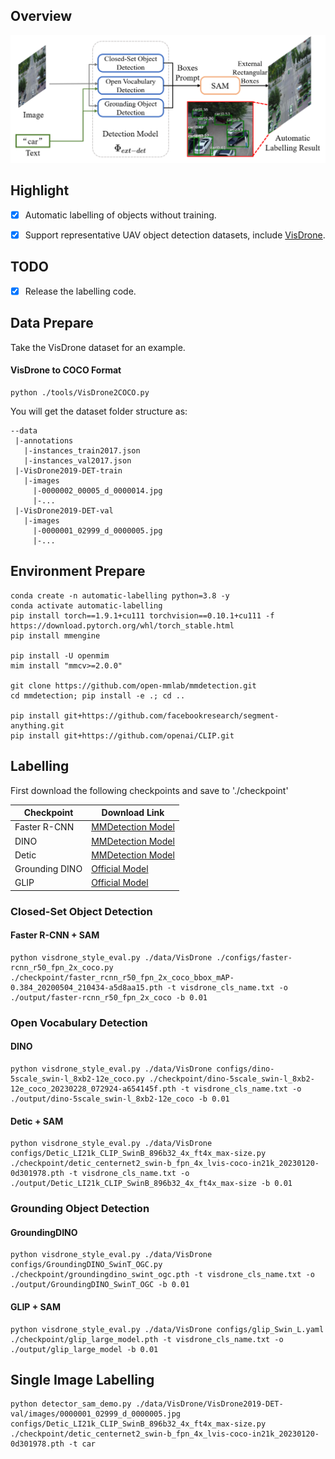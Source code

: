 ## Overview

![pipeline](assets/automatic_labelling_pipeline.png)

## Highlight

- [x] Automatic labelling of objects without training.

- [x] Support representative UAV object detection datasets, include [VisDrone](https://github.com/VisDrone/VisDrone-Dataset).

## TODO

 - [x] Release the labelling code.

## Data Prepare

Take the VisDrone dataset for an example.

#### VisDrone to COCO Format

```shell
python ./tools/VisDrone2COCO.py 
```

You will get the dataset folder structure as:


```
--data
 |-annotations
   |-instances_train2017.json
   |-instances_val2017.json
 |-VisDrone2019-DET-train
   |-images
     |-0000002_00005_d_0000014.jpg
     |-...
 |-VisDrone2019-DET-val
   |-images
     |-0000001_02999_d_0000005.jpg
     |-...
```

## Environment Prepare

```shell
conda create -n automatic-labelling python=3.8 -y
conda activate automatic-labelling
pip install torch==1.9.1+cu111 torchvision==0.10.1+cu111 -f https://download.pytorch.org/whl/torch_stable.html
pip install mmengine

pip install -U openmim
mim install "mmcv>=2.0.0"

git clone https://github.com/open-mmlab/mmdetection.git
cd mmdetection; pip install -e .; cd ..

pip install git+https://github.com/facebookresearch/segment-anything.git
pip install git+https://github.com/openai/CLIP.git
```


## Labelling

First download the following checkpoints and save to './checkpoint'

| Checkpoint | Download Link |
|-------|-------|
| Faster R-CNN | [MMDetection Model](https://download.openmmlab.com/mmdetection/v2.0/faster_rcnn/faster_rcnn_r50_fpn_2x_coco/faster_rcnn_r50_fpn_2x_coco_bbox_mAP-0.384_20200504_210434-a5d8aa15.pth) |
| DINO | [MMDetection Model](https://download.openmmlab.com/mmdetection/v3.0/dino/dino-5scale_swin-l_8xb2-12e_coco/dino-5scale_swin-l_8xb2-12e_coco_20230228_072924-a654145f.pth)
| Detic | [MMDetection Model](https://download.openmmlab.com/mmdetection/v3.0/detic/detic_centernet2_swin-b_fpn_4x_lvis-coco-in21k/detic_centernet2_swin-b_fpn_4x_lvis-coco-in21k_20230120-0d301978.pth) |
| Grounding DINO | [Official Model](https://github.com/IDEA-Research/GroundingDINO/releases/download/v0.1.0-alpha/groundingdino_swint_ogc.pth) |
| GLIP | [Official Model](https://huggingface.co/GLIPModel/GLIP/blob/main/glip_large_model.pth) |


### Closed-Set Object Detection

#### Faster R-CNN + SAM

```shell
python visdrone_style_eval.py ./data/VisDrone ./configs/faster-rcnn_r50_fpn_2x_coco.py ./checkpoint/faster_rcnn_r50_fpn_2x_coco_bbox_mAP-0.384_20200504_210434-a5d8aa15.pth -t visdrone_cls_name.txt -o ./output/faster-rcnn_r50_fpn_2x_coco -b 0.01

```

### Open Vocabulary Detection

#### DINO

```shell
python visdrone_style_eval.py ./data/VisDrone configs/dino-5scale_swin-l_8xb2-12e_coco.py ./checkpoint/dino-5scale_swin-l_8xb2-12e_coco_20230228_072924-a654145f.pth -t visdrone_cls_name.txt -o ./output/dino-5scale_swin-l_8xb2-12e_coco -b 0.01
```

#### Detic + SAM

```shell
python visdrone_style_eval.py ./data/VisDrone configs/Detic_LI21k_CLIP_SwinB_896b32_4x_ft4x_max-size.py ./checkpoint/detic_centernet2_swin-b_fpn_4x_lvis-coco-in21k_20230120-0d301978.pth -t visdrone_cls_name.txt -o ./output/Detic_LI21k_CLIP_SwinB_896b32_4x_ft4x_max-size -b 0.01
```

### Grounding Object Detection

#### GroundingDINO

```shell
python visdrone_style_eval.py ./data/VisDrone configs/GroundingDINO_SwinT_OGC.py ./checkpoint/groundingdino_swint_ogc.pth -t visdrone_cls_name.txt -o ./output/GroundingDINO_SwinT_OGC -b 0.01
```

#### GLIP + SAM

```shell
python visdrone_style_eval.py ./data/VisDrone configs/glip_Swin_L.yaml ./checkpoint/glip_large_model.pth -t visdrone_cls_name.txt -o ./output/glip_large_model -b 0.01
```

## Single Image Labelling

```shell
python detector_sam_demo.py ./data/VisDrone/VisDrone2019-DET-val/images/0000001_02999_d_0000005.jpg configs/Detic_LI21k_CLIP_SwinB_896b32_4x_ft4x_max-size.py ./checkpoint/detic_centernet2_swin-b_fpn_4x_lvis-coco-in21k_20230120-0d301978.pth -t car
```
